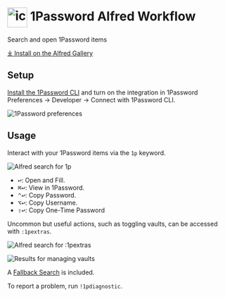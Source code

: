 # <img src='Workflow/icon.png' width='45' align='center' alt='icon'> 1Password Alfred Workflow

Search and open 1Password items

[⤓ Install on the Alfred Gallery](https://alfred.app/workflows/alfredapp/1password)

## Setup

[Install the 1Password CLI](https://1password.com/downloads/command-line/) and turn on the integration in 1Password Preferences → Developer → Connect with 1Password CLI.

![1Password preferences](Workflow/images/about/1password_preferences.png)

## Usage

Interact with your 1Password items via the `1p` keyword.

![Alfred search for 1p](Workflow/images/about/1p.png)

- <kbd>↩&#xFE0E;</kbd>: Open and Fill.
- <kbd>⌘</kbd><kbd>↩&#xFE0E;</kbd>: View in 1Password.
- <kbd>⌃</kbd><kbd>↩&#xFE0E;</kbd>: Copy Password.
- <kbd>⌥</kbd><kbd>↩&#xFE0E;</kbd>: Copy Username.
- <kbd>⇧</kbd><kbd>↩&#xFE0E;</kbd>: Copy One-Time Password

Uncommon but useful actions, such as toggling vaults, can be accessed with `:1pextras`.

![Alfred search for :1pextras](Workflow/images/about/1pextras.png)

![Results for managing vaults](Workflow/images/about/vaults.png)

A [Fallback Search](https://www.alfredapp.com/help/features/default-results/fallback-searches/) is included.

To report a problem, run `!1pdiagnostic`.
